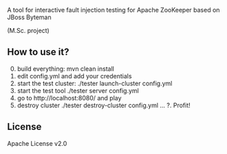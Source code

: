 
A tool for interactive fault injection testing 
for Apache ZooKeeper based on JBoss Byteman

(M.Sc. project)

How to use it?
--------------

0. build everything: mvn clean install
1. edit config.yml and add your credentials
2. start the test cluster: ./tester launch-cluster config.yml
3. start the test tool ./tester server config.yml
4. go to http://localhost:8080/ and play
5. destroy cluster ./tester destroy-cluster config.yml
...
?. Profit!

License
-------

Apache License v2.0 

